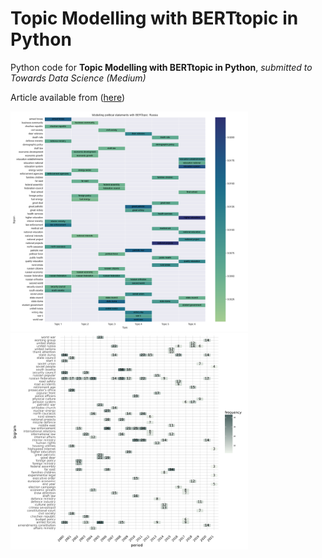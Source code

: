 # Topic Modelling with BERTtopic in Python

Python code for **Topic Modelling with BERTtopic in Python**, *submitted to Towards Data Science (Medium)*


Article available from ([here](https://towardsdatascience.com/topic-modelling-with-berttopic-in-python-8a80d529de34))

<p float="left">
  <img src="BERTopic_Russia.png" width="380" />
  <img src="heatmap_Arabica.png" width="380" />
</p>
